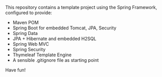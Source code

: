This repository contains a template project using the Spring Framework, configured
to provide:

* Maven POM
* Spring Boot for embedded Tomcat, JPA, Security
* Spring Data
* JPA + Hibernate and embedded H2SQL
* Spring Web MVC
* Spring Security
* Thymeleaf Template Engine
* A sensible .gitignore file as starting point

Have fun!
